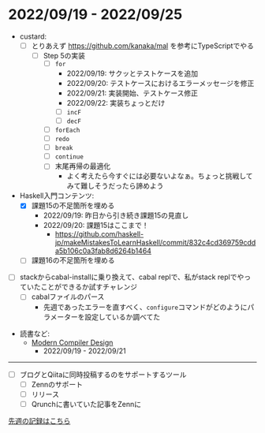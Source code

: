 # 2022/09/19 - 2022/09/25

- custard:
    - [ ] とりあえず <https://github.com/kanaka/mal> を参考にTypeScriptでやる
        - [ ] Step 5の実装
            - [ ] `for`
                - 2022/09/19: サクッとテストケースを追加
                - 2022/09/20: テストケースにおけるエラーメッセージを修正
                - 2022/09/21: 実装開始、テストケース修正
                - 2022/09/22: 実装ちょっとだけ
                - [ ] `incF`
                - [ ] `decF`
            - [ ] `forEach`
            - [ ] `redo`
            - [ ] `break`
            - [ ] `continue`
            - [ ] 末尾再帰の最適化
                - よく考えたら今すぐには必要ないよなぁ。ちょっと挑戦してみて難しそうだったら諦めよう
- Haskell入門コンテンツ:
    - [x] 課題15の不足箇所を埋める
        - 2022/09/19: 昨日から引き続き課題15の見直し
        - 2022/09/20: 課題15はここまで！
            - <https://github.com/haskell-jp/makeMistakesToLearnHaskell/commit/832c4cd369759cdda5b106c0a3fab8d6264b1464>
    - [ ] 課題16の不足箇所を埋める
- [ ] stackからcabal-installに乗り換えて、cabal replで、私がstack replでやっていたことができるか試すチャレンジ
    - [ ] cabalファイルのパース
        - 先週であったエラーを直すべく、`configure`コマンドがどのようにパラメーターを設定しているか調べてた
- 読書など:
    - [Modern Compiler Design](https://www.springer.com/jp/book/9781461446989)
        - 2022/09/19 - 2022/09/21

------

- [ ] ブログとQiitaに同時投稿するのをサポートするツール
    - [ ] Zennのサポート
    - [ ] リリース
    - [ ] Qrunchに書いていた記事をZennに

[先週の記録はこちら](https://github.com/igrep/daily-commits/blob/3013dc62c84bf270d14ac1ec91c9267197639e0c/yesterday.md)
